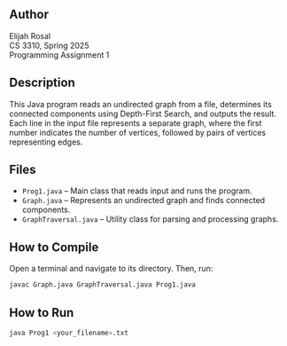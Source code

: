 ## Author
Elijah Rosal  
CS 3310, Spring 2025  
Programming Assignment 1  

## Description
This Java program reads an undirected graph from a file, determines its connected components using Depth-First Search, and outputs the result. Each line in the input file represents a separate graph, where the first number indicates the number of vertices, followed by pairs of vertices representing edges.

## Files
- `Prog1.java` – Main class that reads input and runs the program.
- `Graph.java` – Represents an undirected graph and finds connected components.
- `GraphTraversal.java` – Utility class for parsing and processing graphs.

## How to Compile
Open a terminal and navigate to its directory. Then, run:
```bash
javac Graph.java GraphTraversal.java Prog1.java
```
## How to Run
```bash
java Prog1 <your_filename>.txt
